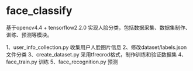 # face_classify
基于opencv4.4 + tensorflow2.2.0 实现人脸分类，包括数据采集、数据集制作、训练、预测等模块。

1、user_info_collection.py 收集用户人脸图片信息
2、修改dataset/labels.json 文件分类
3、create_dataset.py  采用tfrecrod格式，制作训练和验证数据集
4、face_train.py   训练
5、face_recognition.py  预测
